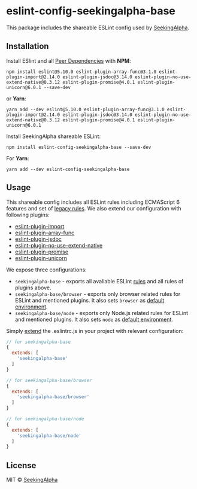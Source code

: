 # eslint-config-seekingalpha-base

This package includes the shareable ESLint config used by [SeekingAlpha](https://seekingalpha.com/).

## Installation

Install ESlint and all [Peer Dependencies](https://nodejs.org/en/blog/npm/peer-dependencies/) with **NPM**:

    npm install eslint@5.10.0 eslint-plugin-array-func@3.1.0 eslint-plugin-import@2.14.0 eslint-plugin-jsdoc@3.14.0 eslint-plugin-no-use-extend-native@0.3.12 eslint-plugin-promise@4.0.1 eslint-plugin-unicorn@6.0.1 --save-dev

or **Yarn**:

    yarn add --dev eslint@5.10.0 eslint-plugin-array-func@3.1.0 eslint-plugin-import@2.14.0 eslint-plugin-jsdoc@3.14.0 eslint-plugin-no-use-extend-native@0.3.12 eslint-plugin-promise@4.0.1 eslint-plugin-unicorn@6.0.1


Install SeekingAlpha shareable ESLint:

    npm install eslint-config-seekingalpha-base --save-dev

For **Yarn**:

    yarn add --dev eslint-config-seekingalpha-base

## Usage

This shareable config includes all ESLint rules including ECMAScript 6 features and set of [legacy rules](https://eslint.org/docs/rules/#deprecated). We also extend our configuration with following plugins:

* [eslint-plugin-import](https://github.com/benmosher/eslint-plugin-import)
* [eslint-plugin-array-func](https://github.com/freaktechnik/eslint-plugin-array-func)
* [eslint-plugin-jsdoc](https://github.com/gajus/eslint-plugin-jsdoc)
* [eslint-plugin-no-use-extend-native](https://github.com/dustinspecker/eslint-plugin-no-use-extend-native)
* [eslint-plugin-promise](https://github.com/xjamundx/eslint-plugin-promise)
* [eslint-plugin-unicorn](https://github.com/sindresorhus/eslint-plugin-unicorn)

We expose three configurations:

* `seekingalpha-base` - exports all avaliable ESLint [rules](https://eslint.org/docs/rules/) and all rules of plugins above.
* `seekingalpha-base/browser` - exports only browser related rules for ESLint and mentioned plugins. It also sets `browser` as [default environment](https://eslint.org/docs/user-guide/configuring#specifying-environments).
* `seekingalpha-base/node` - exports only Node.js related rules for ESLint and mentioned plugins. It also sets `node` as [default environment](https://eslint.org/docs/user-guide/configuring#specifying-environments).


Simply [extend](https://eslint.org/docs/user-guide/configuring#extending-configuration-files) the .eslintrc.js in your project with relevant configuration:

```javascript
// for seekingalpha-base
{
  extends: [
    'seekingalpha-base'
  ]
}

// for seekingalpha-base/browser
{
  extends: [
    'seekingalpha-base/browser'
  ]
}

// for seekingalpha-base/node
{
  extends: [
    'seekingalpha-base/node'
  ]
}
```

## License

MIT © [SeekingAlpha](https://seekingalpha.com/)

